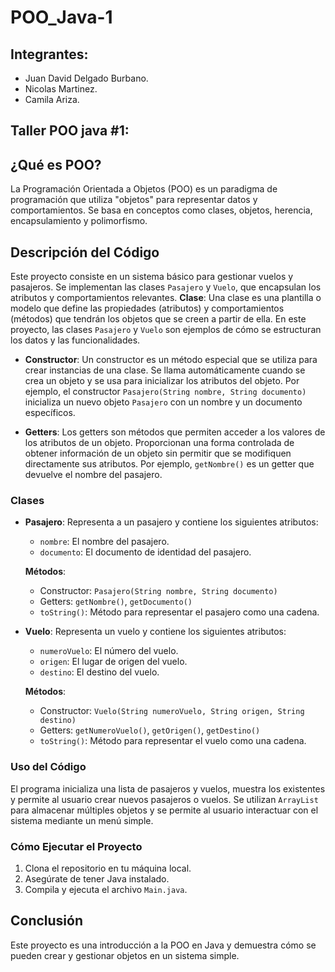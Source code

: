 # POO_Java-1
## Integrantes:
+ Juan David Delgado Burbano.
+  Nicolas Martinez.
+  Camila Ariza.

## Taller POO java #1:
## ¿Qué es POO?

La Programación Orientada a Objetos (POO) es un paradigma de programación que utiliza "objetos" para representar datos y comportamientos. Se basa en conceptos como clases, objetos, herencia, encapsulamiento y polimorfismo.

## Descripción del Código

Este proyecto consiste en un sistema básico para gestionar vuelos y pasajeros. Se implementan las clases `Pasajero` y `Vuelo`, que encapsulan los atributos y comportamientos relevantes.
**Clase**: Una clase es una plantilla o modelo que define las propiedades (atributos) y comportamientos (métodos) que tendrán los objetos que se creen a partir de ella. En este proyecto, las clases `Pasajero` y `Vuelo` son ejemplos de cómo se estructuran los datos y las funcionalidades.

- **Constructor**: Un constructor es un método especial que se utiliza para crear instancias de una clase. Se llama automáticamente cuando se crea un objeto y se usa para inicializar los atributos del objeto. Por ejemplo, el constructor `Pasajero(String nombre, String documento)` inicializa un nuevo objeto `Pasajero` con un nombre y un documento específicos.

- **Getters**: Los getters son métodos que permiten acceder a los valores de los atributos de un objeto. Proporcionan una forma controlada de obtener información de un objeto sin permitir que se modifiquen directamente sus atributos. Por ejemplo, `getNombre()` es un getter que devuelve el nombre del pasajero.
### Clases

- **Pasajero**: Representa a un pasajero y contiene los siguientes atributos:
  - `nombre`: El nombre del pasajero.
  - `documento`: El documento de identidad del pasajero.
  
  **Métodos**:
  - Constructor: `Pasajero(String nombre, String documento)`
  - Getters: `getNombre()`, `getDocumento()`
  - `toString()`: Método para representar el pasajero como una cadena.

- **Vuelo**: Representa un vuelo y contiene los siguientes atributos:
  - `numeroVuelo`: El número del vuelo.
  - `origen`: El lugar de origen del vuelo.
  - `destino`: El destino del vuelo.
  
  **Métodos**:
  - Constructor: `Vuelo(String numeroVuelo, String origen, String destino)`
  - Getters: `getNumeroVuelo()`, `getOrigen()`, `getDestino()`
  - `toString()`: Método para representar el vuelo como una cadena.

### Uso del Código

El programa inicializa una lista de pasajeros y vuelos, muestra los existentes y permite al usuario crear nuevos pasajeros o vuelos. Se utilizan `ArrayList` para almacenar múltiples objetos y se permite al usuario interactuar con el sistema mediante un menú simple.

### Cómo Ejecutar el Proyecto

1. Clona el repositorio en tu máquina local.
2. Asegúrate de tener Java instalado.
3. Compila y ejecuta el archivo `Main.java`.

## Conclusión

Este proyecto es una introducción a la POO en Java y demuestra cómo se pueden crear y gestionar objetos en un sistema simple.
